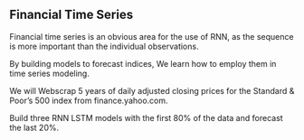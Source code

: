 ## Financial Time Series

Financial time series is an obvious area for the use of RNN, as the sequence is more important than the individual observations. 

By building models to forecast indices, We learn how to employ them in time series modeling. 

We will Webscrap 5 years of daily adjusted closing prices for the Standard & Poor’s 500 index from finance.yahoo.com. 

Build three RNN LSTM models with the first 80% of the data and forecast the last 20%.
